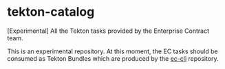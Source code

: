 # tekton-catalog
[Experimental] All the Tekton tasks provided by the Enterprise Contract team.

This is an experimental repository. At this moment, the EC tasks should be consumed as Tekton
Bundles which are produced by the [ec-cli](https://github.com/enterprise-contract/ec-cli/) repository.
